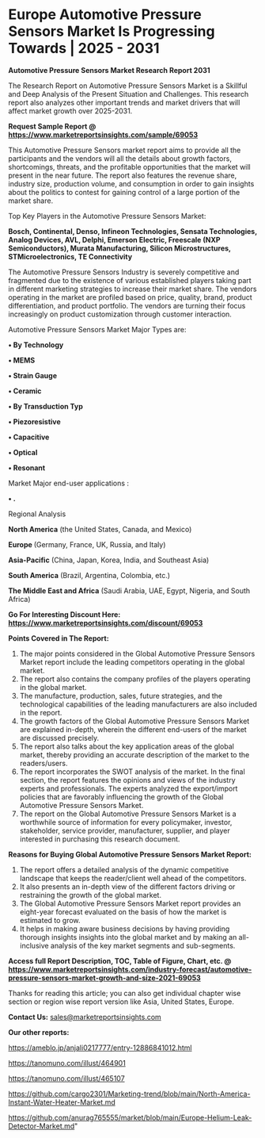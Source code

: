 # Europe Automotive Pressure Sensors Market Is Progressing Towards | 2025 - 2031

<strong>Automotive Pressure Sensors Market Research Report 2031</strong>

The Research Report on Automotive Pressure Sensors Market is a Skillful and Deep Analysis of the Present Situation and Challenges. This research report also analyzes other important trends and market drivers that will affect market growth over 2025-2031.

<strong>Request Sample Report @ <a href=https://www.marketreportsinsights.com/sample/69053>https://www.marketreportsinsights.com/sample/69053</a></strong>

This Automotive Pressure Sensors market report aims to provide all the participants and the vendors will all the details about growth factors, shortcomings, threats, and the profitable opportunities that the market will present in the near future. The report also features the revenue share, industry size, production volume, and consumption in order to gain insights about the politics to contest for gaining control of a large portion of the market share.

Top Key Players in the Automotive Pressure Sensors Market:

<strong>Bosch, Continental, Denso, Infineon Technologies, Sensata Technologies, Analog Devices, AVL, Delphi, Emerson Electric, Freescale (NXP Semiconductors), Murata Manufacturing, Silicon Microstructures, STMicroelectronics, TE Connectivity</strong>

The Automotive Pressure Sensors Industry is severely competitive and fragmented due to the existence of various established players taking part in different marketing strategies to increase their market share. The vendors operating in the market are profiled based on price, quality, brand, product differentiation, and product portfolio. The vendors are turning their focus increasingly on product customization through customer interaction.

Automotive Pressure Sensors Market Major Types are:

<strong>• By Technology

• MEMS

• Strain Gauge

• Ceramic

• By Transduction Typ

• Piezoresistive

• Capacitive

• Optical

• Resonant</strong>

Market Major end-user applications :

<strong>• .</strong>

Regional Analysis

</u><strong><b>North America</b></strong> (the United States, Canada, and Mexico)

<strong><b>Europe </b></strong>(Germany, France, UK, Russia, and Italy)

<strong><b>Asia-Pacific</b></strong> (China, Japan, Korea, India, and Southeast Asia)

<strong><b>South America</b></strong> (Brazil, Argentina, Colombia, etc.)

<strong><b>The Middle East and Africa</b></strong> (Saudi Arabia, UAE, Egypt, Nigeria, and South Africa)

<strong>Go For Interesting Discount Here: <a href=https://www.marketreportsinsights.com/discount/69053>https://www.marketreportsinsights.com/discount/69053</a></strong>

<strong>Points Covered in The Report:</strong>
<ol>
  <li>The major points considered in the Global Automotive Pressure Sensors Market report include the leading competitors operating in the global market.</li>
  <li>The report also contains the company profiles of the players operating in the global market.</li>
  <li>The manufacture, production, sales, future strategies, and the technological capabilities of the leading manufacturers are also included in the report.</li>
  <li>The growth factors of the Global Automotive Pressure Sensors Market are explained in-depth, wherein the different end-users of the market are discussed precisely.</li>
  <li>The report also talks about the key application areas of the global market, thereby providing an accurate description of the market to the readers/users.</li>
  <li>The report incorporates the SWOT analysis of the market. In the final section, the report features the opinions and views of the industry experts and professionals. The experts analyzed the export/import policies that are favorably influencing the growth of the Global Automotive Pressure Sensors Market.</li>
  <li>The report on the Global Automotive Pressure Sensors Market is a worthwhile source of information for every policymaker, investor, stakeholder, service provider, manufacturer, supplier, and player interested in purchasing this research document.</li>
</ol>
<strong>Reasons for Buying Global Automotive Pressure Sensors Market Report:</strong>

<ol>
  <li>The report offers a detailed analysis of the dynamic competitive landscape that keeps the reader/client well ahead of the competitors.</li>
  <li>It also presents an in-depth view of the different factors driving or restraining the growth of the global market.</li>
  <li>The Global Automotive Pressure Sensors Market report provides an eight-year forecast evaluated on the basis of how the market is estimated to grow.</li>
  <li>It helps in making aware business decisions by having providing thorough insights insights into the global market and by making an all-inclusive analysis of the key market segments and sub-segments.</li>
</ol>
<strong>Access full Report Description, TOC, Table of Figure, Chart, etc. @ <a href=https://www.marketreportsinsights.com/industry-forecast/automotive-pressure-sensors-market-growth-and-size-2021-69053>https://www.marketreportsinsights.com/industry-forecast/automotive-pressure-sensors-market-growth-and-size-2021-69053</a></strong>


Thanks for reading this article; you can also get individual chapter wise section or region wise report version like Asia, United States, Europe.

<strong>Contact Us:</strong>
sales@marketreportsinsights.com

<strong>Our other reports:</strong>

<a href=https://ameblo.jp/anjali0217777/entry-12886841012.html>https://ameblo.jp/anjali0217777/entry-12886841012.html</a>

<a href=https://tanomuno.com/illust/464901>https://tanomuno.com/illust/464901</a>

<a href=https://tanomuno.com/illust/465107>https://tanomuno.com/illust/465107</a>

<a href=https://github.com/cargo2301/Marketing-trend/blob/main/North-America-Instant-Water-Heater-Market.md>https://github.com/cargo2301/Marketing-trend/blob/main/North-America-Instant-Water-Heater-Market.md</a>

<a href=https://github.com/anurag765555/market/blob/main/Europe-Helium-Leak-Detector-Market.md>https://github.com/anurag765555/market/blob/main/Europe-Helium-Leak-Detector-Market.md</a>"
